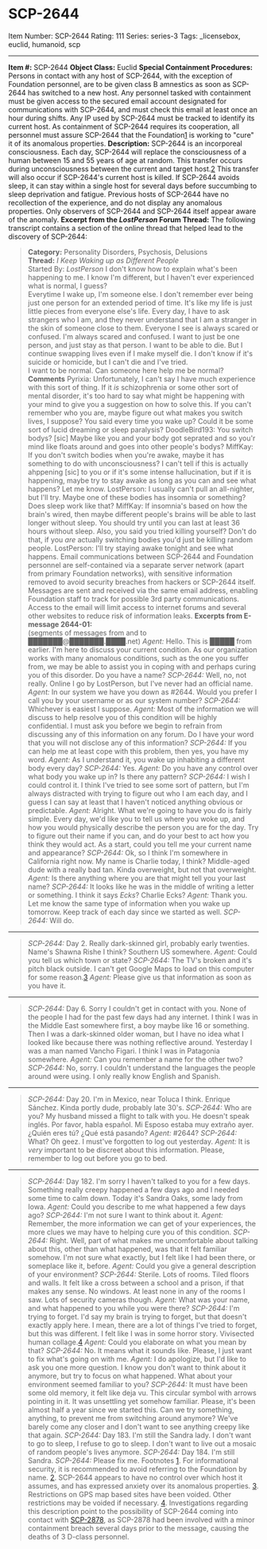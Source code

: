# SCP-2644
Item Number: SCP-2644
Rating: 111
Series: series-3
Tags: _licensebox, euclid, humanoid, scp

---

**Item #:** SCP-2644
**Object Class:** Euclid
**Special Containment Procedures:** Persons in contact with any host of SCP-2644, with the exception of Foundation personnel, are to be given class B amnestics as soon as SCP-2644 has switched to a new host.
Any personnel tasked with containment must be given access to the secured email account designated for communications with SCP-2644, and must check this email at least once an hour during shifts. Any IP used by SCP-2644 must be tracked to identify its current host.
As containment of SCP-2644 requires its cooperation, all personnel must assure SCP-2644 that the Foundation[1](javascript:;) is working to "cure" it of its anomalous properties.
**Description:** SCP-2644 is an incorporeal consciousness. Each day, SCP-2644 will replace the consciousness of a human between 15 and 55 years of age at random. This transfer occurs during unconsciousness between the current and target host.[2](javascript:;) This transfer will also occur if SCP-2644's current host is killed. If SCP-2644 avoids sleep, it can stay within a single host for several days before succumbing to sleep deprivation and fatigue. Previous hosts of SCP-2644 have no recollection of the experience, and do not display any anomalous properties. Only observers of SCP-2644 and SCP-2644 itself appear aware of the anomaly.
**Excerpt from the _LostPerson_ Forum Thread:**
The following transcript contains a section of the online thread that helped lead to the discovery of SCP-2644:
> **Category:** Personality Disorders, Psychosis, Delusions  
>  **Thread:** _I Keep Waking up as Different People_  
>  Started By: _LostPerson_
> I don't know how to explain what's been happening to me. I know I'm different, but I haven't ever experienced what is normal, I guess?  
>  Everytime I wake up, I'm someone else. I don't remember ever being just one person for an extended period of time. It's like my life is just little pieces from everyone else's life. Every day, I have to ask strangers who I am, and they never understand that I am a stranger in the skin of someone close to them. Everyone I see is always scared or confused. I'm always scared and confused. I want to just be one person, and just stay as that person. I want to be able to die. But I continue swapping lives even if I make myself die. I don't know if it's suicide or homicide, but I can't die and I've tried.  
>  I want to be normal. Can someone here help me be normal?
> **Comments**
> Pyrixia: Unfortunately, I can't say I have much experience with this sort of thing. If it _is_ schizophrenia or some other sort of mental disorder, it's too hard to say what might be happening with your mind to give you a suggestion on how to solve this. If you can't remember who you are, maybe figure out what makes you switch lives, I suppose? You said every time you wake up? Could it be some sort of lucid dreaming or sleep paralysis?
> DoodleBird193: You switch bodys? [sic] Maybe like you and your body got seprated and so you'r mind like floats around and goes into other people's bodys?
> MiffKay: If you don't switch bodies when you're awake, maybe it has something to do with unconsciousness? I can't tell if this is actually ahppening [sic] to you or if it's some intense hallucination, but if it is happening, maybe try to stay awake as long as you can and see what happens? Let me know.
> LostPerson: I usually can't pull an all-nighter, but I'll try. Maybe one of these bodies has insomnia or something? Does sleep work like that?
> MiffKay: If insomnia's based on how the brain's wired, then maybe different people's brains will be able to last longer without sleep. You should try until you can last at least 36 hours without sleep. Also, you said you tried killing yourself? Don't do that, if you _are_ actually switching bodies you'd just be killing random people.
> LostPerson: I'll try staying awake tonight and see what happens.
Email communications between SCP-2644 and Foundation personnel are self-contained via a separate server network (apart from primary Foundation networks), with sensitive information removed to avoid security breaches from hackers or SCP-2644 itself. Messages are sent and received via the same email address, enabling Foundation staff to track for possible 3rd party communications. Access to the email will limit access to internet forums and several other websites to reduce risk of information leaks.
**Excerpts from E-message 2644-01:**  
(segments of messages from and to ███████@███████.████.net)
> _Agent:_ Hello. This is █████ from earlier. I'm here to discuss your current condition. As our organization works with many anomalous conditions, such as the one you suffer from, we may be able to assist you in coping with and perhaps curing you of this disorder. Do you have a name?
> _SCP-2644:_ Well, no, not really. Online I go by LostPerson, but I've never had an official name.
> _Agent:_ In our system we have you down as #2644. Would you prefer I call you by your username or as our system number?
> _SCP-2644:_ Whichever is easiest I suppose.
> _Agent:_ Most of the information we will discuss to help resolve you of this condition will be highly confidential. I must ask you before we begin to refrain from discussing any of this information on any forum. Do I have your word that you will not disclose any of this information?
> _SCP-2644:_ If you can help me at least cope with this problem, then yes, you have my word.
> _Agent:_ As I understand it, you wake up inhabiting a different body every day?
> _SCP-2644:_ Yes.
> _Agent:_ Do you have any control over what body you wake up in? Is there any pattern?
> _SCP-2644:_ I wish I could control it. I think I've tried to see some sort of pattern, but I'm always distracted with trying to figure out who I am each day, and I guess I can say at least that I haven't noticed anything obvious or predictable.
> _Agent:_ Alright. What we're going to have you do is fairly simple. Every day, we'd like you to tell us where you woke up, and how you would physically describe the person you are for the day. Try to figure out their name if you can, and do your best to act how you think they would act. As a start, could you tell me your current name and appearance?
> _SCP-2644:_ Ok, so I think I'm somewhere in California right now. My name is Charlie today, I think? Middle-aged dude with a really bad tan. Kinda overweight, but not that overweight.
> _Agent:_ Is there anything where you are that might tell you your last name?
> _SCP-2644:_ It looks like he was in the middle of writing a letter or something. I think it says _Ecks_? Charlie Ecks?
> _Agent:_ Thank you. Let me know the same type of information when you wake up tomorrow. Keep track of each day since we started as well.
> _SCP-2644:_ Will do.
* * *
> _SCP-2644:_ Day 2. Really dark-skinned girl, probably early twenties. Name's Shawna Rishe I think? Southern US somewhere.
> _Agent:_ Could you tell us which town or state?
> _SCP-2644:_ The TV's broken and it's pitch black outside. I can't get Google Maps to load on this computer for some reason.[3](javascript:;)
> _Agent:_ Please give us that information as soon as you have it.
* * *
> _SCP-2644:_ Day 6. Sorry I couldn't get in contact with you. None of the people I had for the past few days had any internet. I think I was in the Middle East somewhere first, a boy maybe like 16 or something. Then I was a dark-skinned older woman, but I have no idea what I looked like because there was nothing reflective around. Yesterday I was a man named Vancho Figari. I think I was in Patagonia somewhere.
> _Agent:_ Can you remember a name for the other two?
> _SCP-2644:_ No, sorry. I couldn't understand the languages the people around were using. I only really know English and Spanish.
* * *
> _SCP-2644:_ Day 20. I'm in Mexico, near Toluca I think. Enrique Sánchez. Kinda portly dude, probably late 30's.
> _SCP-2644:_ Who are you? My husband missed a flight to talk with you. He doesn't speak inglés. Por favor, habla español. Mi Esposo estaba muy extraño ayer. ¿Quién eres tú? ¿Qué está pasando?
> _Agent:_ #2644?
> _SCP-2644:_ What? Oh geez. I must've forgotten to log out yesterday.
> _Agent:_ It is _very_ important to be discreet about this information. Please, remember to log out before you go to bed.
* * *
> _SCP-2644:_ Day 182. I'm sorry I haven't talked to you for a few days. Something really creepy happened a few days ago and I needed some time to calm down. Today it's Sandra Oaks, some lady from Iowa.
> _Agent:_ Could you describe to me what happened a few days ago?
> _SCP-2644:_ I'm not sure I want to think about it.
> _Agent:_ Remember, the more information we can get of your experiences, the more clues we may have to helping cure you of this condition.
> _SCP-2644:_ Right. Well, part of what makes me uncomfortable about talking about this, other than what happened, was that it felt familiar somehow. I'm not sure what exactly, but I felt like I had been there, or someplace like it, before.
> _Agent:_ Could you give a general description of your environment?
> _SCP-2644:_ Sterile. Lots of rooms. Tiled floors and walls. It felt like a cross between a school and a prison, if that makes any sense. No windows. At least none in any of the rooms I saw. Lots of security cameras though.
> _Agent:_ What was your name, and what happened to you while you were there?
> _SCP-2644:_ I'm trying to forget. I'd say my brain is trying to forget, but that doesn't exactly apply here. I mean, there are a lot of things I've tried to forget, but this was different. I felt like I was in some horror story. Vivisected human collage.[4](javascript:;)
> _Agent:_ Could you elaborate on what you mean by that?
> _SCP-2644:_ No. It means what it sounds like. Please, I just want to fix what's going on with me.
> _Agent:_ I do apologize, but I'd like to ask you one more question. I know you don't want to think about it anymore, but try to focus on what happened. What about your environment seemed familiar to you?
> _SCP-2644:_ It must have been some old memory, it felt like deja vu. This circular symbol with arrows pointing in it. It was unsettling yet somehow familiar. Please, it's been almost half a year since we started this. Can we try something, anything, to prevent me from switching around anymore? We've barely come any closer and I don't want to see anything creepy like that again.
> _SCP-2644:_ Day 183. I'm still the Sandra lady. I don't want to go to sleep, I refuse to go to sleep. I don't want to live out a mosaic of random people's lives anymore.
> _SCP-2644:_ Day 184. I'm still Sandra.
> _SCP-2644:_ Please fix me.
Footnotes
[1](javascript:;). For informational security, it is recommended to avoid referring to the Foundation by name.
[2](javascript:;). SCP-2644 appears to have no control over which host it assumes, and has expressed anxiety over its anomalous properties.
[3](javascript:;). Restrictions on GPS map based sites have been voided. Other restrictions may be voided if necessary.
[4](javascript:;). Investigations regarding this description point to the possibility of SCP-2644 coming into contact with [SCP-2878](/scp-2878), as SCP-2878 had been involved with a minor containment breach several days prior to the message, causing the deaths of 3 D-class personnel.